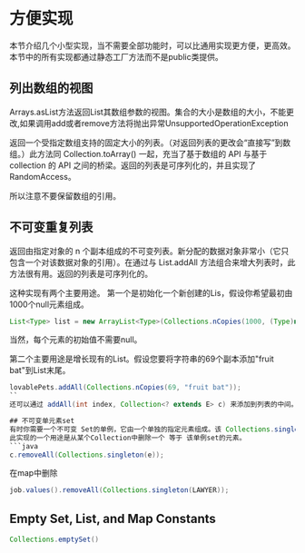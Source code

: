 # 方便实现

本节介绍几个小型实现，当不需要全部功能时，可以比通用实现更方便，更高效。本节中的所有实现都通过静态工厂方法而不是public类提供。

## 列出数组的视图

 Arrays.asList方法返回List其数组参数的视图。集合的大小是数组的大小，不能更改,如果调用add或者remove方法将抛出异常UnsupportedOperationException
 
 返回一个受指定数组支持的固定大小的列表。（对返回列表的更改会“直接写”到数组。）此方法同 Collection.toArray() 一起，充当了基于数组的 API 与基于 collection 的 API 之间的桥梁。返回的列表是可序列化的，并且实现了 RandomAccess。
 
 所以注意不要保留数组的引用。
 
 ## 不可变重复列表
 
 返回由指定对象的 n 个副本组成的不可变列表。新分配的数据对象非常小（它只包含一个对该数据对象的引用）。在通过与 List.addAll 方法组合来增大列表时，此方法很有用。返回的列表是可序列化的。 
 
 这种实现有两个主要用途。
 第一个是初始化一个新创建的Lis，假设你希望最初由1000个null元素组成。
 ```java
 List<Type> list = new ArrayList<Type>(Collections.nCopies(1000, (Type)null);
 ```
 
 当然，每个元素的初始值不需要null。
 
 第二个主要用途是增长现有的List。假设您要将字符串的69个副本添加"fruit bat"到List<String>末尾。
 ```java
 lovablePets.addAll(Collections.nCopies(69, "fruit bat"));
 ``
 还可以通过 addAll(int index, Collection<? extends E> c) 来添加到列表的中间。
 
 ## 不可变单元素set
 有时你需要一个不可变 Set的单例，它由一个单独的指定元素组成。该 Collections.singleton方法返回这样的Set。
 此实现的一个用途是从某个Collection中删除一个 等于 该单例set的元素。
 ```java
 c.removeAll(Collections.singleton(e));
 ```
 
 在map中删除
 ```java
 job.values().removeAll(Collections.singleton(LAWYER));
 ```
 
 ## Empty Set, List, and Map Constants
 ```java
 Collections.emptySet()
 ```